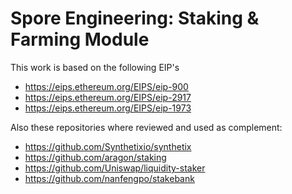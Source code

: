 # Spore Engineering: Staking & Farming Module

This work is based on the following EIP's

- https://eips.ethereum.org/EIPS/eip-900
- https://eips.ethereum.org/EIPS/eip-2917
- https://eips.ethereum.org/EIPS/eip-1973

Also these repositories where reviewed and used as complement:

- https://github.com/Synthetixio/synthetix
- https://github.com/aragon/staking
- https://github.com/Uniswap/liquidity-staker
- https://github.com/nanfengpo/stakebank

